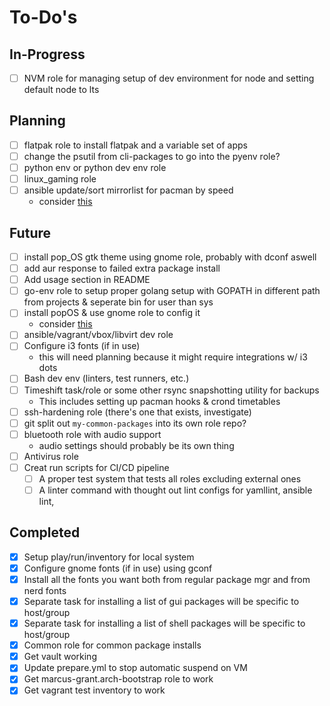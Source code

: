 To-Do's
=======

In-Progress
-----------

- [ ] NVM role for managing setup of dev environment for node and setting default node to lts

Planning
--------

- [ ] flatpak role to install flatpak and a variable set of apps
- [ ] change the psutil from cli-packages to go into the pyenv role?
- [ ] python env or python dev env role
- [ ] linux_gaming role
- [ ] ansible update/sort mirrorlist for pacman by speed
    - consider [this](https://wiki.archlinux.org/index.php/Mirrors)

Future
------

- [ ] install pop_OS gtk theme using gnome role, probably with dconf aswell
- [ ] add aur response to failed extra package install
- [ ] Add usage section in README
- [ ] go-env role to setup proper golang setup with GOPATH in different path from projects & seperate bin for user than sys
- [ ] install popOS & use gnome role to config it
    - consider [this](https://www.addictivetips.com/ubuntu-linux-tips/install-pop-gtk-theme-on-linux/)
- [ ] ansible/vagrant/vbox/libvirt dev role
- [ ] Configure i3 fonts (if in use) 
    - this will need planning because it might require integrations w/ i3 dots
- [ ] Bash dev env (linters, test runners, etc.)
- [ ] Timeshift task/role or some other rsync snapshotting utility for backups
    - This includes setting up pacman hooks & crond timetables
- [ ] ssh-hardening role (there's one that exists, investigate)
- [ ] git split out `my-common-packages` into its own role repo?
- [ ] bluetooth role with audio support
    - audio settings should probably be its own thing
- [ ] Antivirus role
- [ ] Creat run scripts for CI/CD pipeline
    - [ ] A proper test system that tests all roles excluding external ones
    - [ ] A linter command with thought out lint configs for yamllint, ansible lint, 

Completed
---------

- [x] Setup play/run/inventory for local system
- [x] Configure gnome fonts (if in use) using gconf
- [x] Install all the fonts you want both from regular package mgr and from nerd fonts
- [x] Separate task for installing a list of gui packages will be specific to host/group
- [x] Separate task for installing a list of shell packages will be specific to host/group
- [x] Common role for common package installs
- [x] Get vault working
- [x] Update prepare.yml to stop automatic suspend on VM
- [x] Get marcus-grant.arch-bootstrap role to work
- [x] Get vagrant test inventory to work